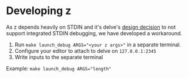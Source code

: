 # Developing z

As z depends heavily on STDIN and it's delve's [design decision](https://github.com/go-delve/delve/issues/1274) to not support integrated STDIN debugging, we have developed a workaround.
1. Run `make launch_debug ARGS="<your z args>"` in a separate terminal.
2. Configure your editor to attach to delve on `127.0.0.1:2345`
3. Write inputs to the separate terminal

Example: `make launch_debug ARGS="length"`
